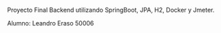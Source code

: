 Proyecto Final Backend utilizando SpringBoot, JPA, H2, Docker y Jmeter.

Alumno: Leandro Eraso 50006

